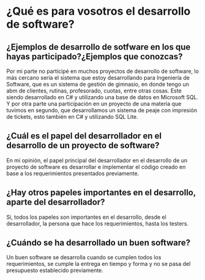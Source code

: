 # ¿Qué es para vosotros el desarrollo de software?  

## ¿Ejemplos de desarrollo de sotfware en los que hayas participado?¿Ejemplos que conozcas?  
Por mi parte no participé en muchos proyectos de desarrollo de software, lo más cercano sería el sistema que estoy desarrollando para Ingeniería de Software, que es un sistema de gestión de gimnasio, en donde tengo un abm de clientes, rutinas, profesorado, cuotas, entre otras cosas. Este siendo desarrollado en C# y utilizando una base de datos en Microsoft SQL. Y por otra parte una participación en un proyecto de una materia que tuvimos en segundo, que desarrollamos un sistema de peaje con impresión de tickets, esto también en C# y utilizando SQL Lite.   


## ¿Cuál es el papel del desarrollador en el desarrollo de un proyecto de software?  
En mi opinión, el papel principal del desarrollador en el desarrollo de un proyecto de software es desarrollar e implementar el código creado en base a los requerimientos presentados previamente.   


## ¿Hay otros papeles importantes en el desarrollo, aparte del desarrollador?  
Si, todos los papeles son importantes en el desarrollo, desde el desarrollador, la persona que hace los requerimientos, hasta los testers.   


## ¿Cuándo se ha desarrollado un buen software?  
Un buen software se desarrolla cuando se cumplen todos los requerimientos, se cumple la entrega en tiempo y forma y no se pasa del presupuesto establecido previamente. 